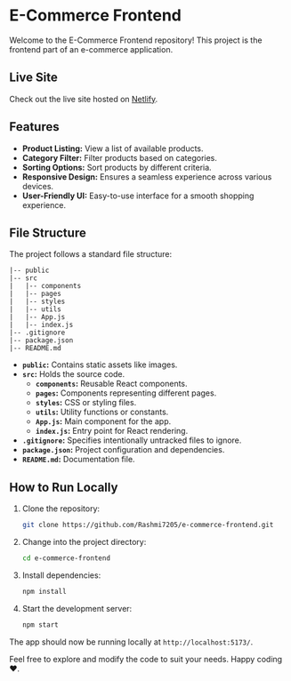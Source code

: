 
# E-Commerce Frontend

Welcome to the E-Commerce Frontend repository! This project is the frontend part of an e-commerce application.

## Live Site

Check out the live site hosted on [Netlify](https://getyourshop.netlify.app/).

## Features

- **Product Listing:** View a list of available products.
- **Category Filter:** Filter products based on categories.
- **Sorting Options:** Sort products by different criteria.
- **Responsive Design:** Ensures a seamless experience across various devices.
- **User-Friendly UI:** Easy-to-use interface for a smooth shopping experience.

## File Structure

The project follows a standard file structure:

```
|-- public
|-- src
|   |-- components
|   |-- pages
|   |-- styles
|   |-- utils
|   |-- App.js
|   |-- index.js
|-- .gitignore
|-- package.json
|-- README.md
```

- **`public`:** Contains static assets like images.
- **`src`:** Holds the source code.
  - **`components`:** Reusable React components.
  - **`pages`:** Components representing different pages.
  - **`styles`:** CSS or styling files.
  - **`utils`:** Utility functions or constants.
  - **`App.js`:** Main component for the app.
  - **`index.js`:** Entry point for React rendering.
- **`.gitignore`:** Specifies intentionally untracked files to ignore.
- **`package.json`:** Project configuration and dependencies.
- **`README.md`:** Documentation file.

## How to Run Locally

1. Clone the repository:

   ```bash
   git clone https://github.com/Rashmi7205/e-commerce-frontend.git
   ```

2. Change into the project directory:

   ```bash
   cd e-commerce-frontend
   ```

3. Install dependencies:

   ```bash
   npm install
   ```

4. Start the development server:

   ```bash
   npm start
   ```

The app should now be running locally at `http://localhost:5173/`.

Feel free to explore and modify the code to suit your needs. Happy coding❤️.
